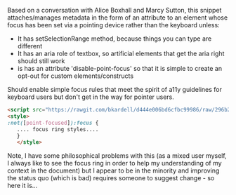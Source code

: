 Based on a conversation with Alice Boxhall and Marcy Sutton, this snippet attaches/manages metadata in the form of an attribute to an element whose focus has been set via a pointing device rather than the keyboard unless:
* It has setSelectionRange method, because things you can type are different
* It has an aria role of textbox, so artificial elements that get the aria right should still work
* is has an attribute 'disable-point-focus' so that it is simple to create an opt-out for custom elements/constructs

Should enable simple focus rules that meet the spirit of a11y guidelines for keyboard users but don't get in the way for pointer users.

```html
<script src="https://rawgit.com/bkardell/d444e006bd6cfbc99986/raw/296b29a4099d37031613d9d7c72b588df5ddd065/click-focus.js"></script>
<style>
:not([point-focused]):focus {
   .... focus ring styles....
   }
   </style>
 ```

Note, I have some philosophical problems with this (as a mixed user myself, I always like to see the focus ring in order to help my understanding of my context in the document) but I appear to be in the minority and improving the status quo (which is bad) requires someone to suggest change - so here it is...
